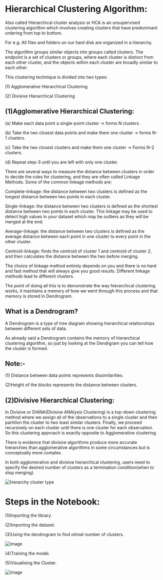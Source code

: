# Hierarchical Clustering Algorithm:

Also called Hierarchical cluster analysis or HCA is an unsupervised clustering algorithm which involves creating clusters that have predominant ordering from top to bottom.

For e.g: All files and folders on our hard disk are organized in a hierarchy.

The algorithm groups similar objects into groups called clusters. The endpoint is a set of clusters or groups, where each cluster is distinct from each other cluster, and the objects within each cluster are broadly similar to each other.

This clustering technique is divided into two types:

(1) Agglomerative Hierarchical Clustering

(2) Divisive Hierarchical Clustering

## (1)Agglomerative Hierarchical Clustering:

(a) Make each data point a single-point cluster → forms N clusters.

(b) Take the two closest data points and make them one cluster → forms N-1 clusters.

(c) Take the two closest clusters and make them one cluster → Forms N-2 clusters.

(d) Repeat step-3 until you are left with only one cluster.


There are several ways to measure the distance between clusters in order to decide the rules for clustering, and they are often called Linkage Methods. Some of the common linkage methods are:

Complete-linkage: the distance between two clusters is defined as the longest distance between two points in each cluster.

Single-linkage: the distance between two clusters is defined as the shortest distance between two points in each cluster. This linkage may be used to detect high values in your dataset which may be outliers as they will be merged at the end.

Average-linkage: the distance between two clusters is defined as the average distance between each point in one cluster to every point in the other cluster.

Centroid-linkage: finds the centroid of cluster 1 and centroid of cluster 2, and then calculates the distance between the two before merging.

The choice of linkage method entirely depends on you and there is no hard and fast method that will always give you good results. Different linkage methods lead to different clusters.

The point of doing all this is to demonstrate the way hierarchical clustering works, it maintains a memory of how we went through this process and that memory is stored in Dendrogram.

## What is a Dendrogram?

A Dendrogram is a type of tree diagram showing hierarchical relationships between different sets of data.

As already said a Dendrogram contains the memory of hierarchical clustering algorithm, so just by looking at the Dendrgram you can tell how the cluster is formed.

## Note:- 

(1) Distance between data points represents dissimilarities.

(2)Height of the blocks represents the distance between clusters.

## (2)Divisive Hierarchical Clustering:

In Divisive or DIANA(DIvisive ANAlysis Clustering) is a top-down clustering method where we assign all of the observations to a single cluster and then partition the cluster to two least similar clusters. Finally, we proceed recursively on each cluster until there is one cluster for each observation. So this clustering approach is exactly opposite to Agglomerative clustering.

There is evidence that divisive algorithms produce more accurate hierarchies than agglomerative algorithms in some circumstances but is conceptually more complex.

In both agglomerative and divisive hierarchical clustering, users need to specify the desired number of clusters as a termination condition(when to stop merging).

![hierarchy cluster type](https://user-images.githubusercontent.com/55452866/88622109-ac85c400-d0bf-11ea-803f-b90c718c8adb.jpeg)

# Steps in the Notebook:

(1)Importing the library.

(2)Importing the dataset.

(3)Using the dendrogram to find otimal number of clusters.

![image](https://user-images.githubusercontent.com/55452866/88622343-3f266300-d0c0-11ea-8a7c-8f3a3cf8a78f.png)


(4)Training the model.

(5)Visualising the Cluster.

![image](https://user-images.githubusercontent.com/55452866/88622406-654c0300-d0c0-11ea-85de-b3e06bd76d45.png)

